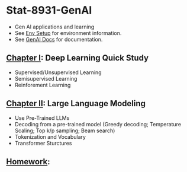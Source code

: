 # Stat-8931-GenAI
* Gen AI applications and learning
* See [Env Setup](https://github.com/Wayne-wyyking888/Stat-8931-GenAI/blob/main/env_setup_8931.ipynb) for environment information.
* See [GenAI Docs](https://jiegroup-genai.readthedocs-hosted.com/) for documentation.

## [Chapter I](https://github.com/Wayne-wyyking888/Stat-8931-GenAI/tree/main/chapter1): Deep Learning Quick Study
* Supervised/Unsupervised Learning
* Semisupervised Learning
* Reinforement Learning

## [Chapter II](https://github.com/Wayne-wyyking888/Stat-8931-GenAI/tree/main/chapter2): Large Language Modeling
* Use Pre-Trained LLMs
* Decoding from a pre-trained model (Greedy decoding; Temperature Scaling; Top k/p sampling; Beam search)
* Tokenization and Vocabulary
* Transformer Sturctures



## [Homework](??):

